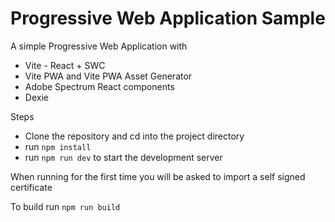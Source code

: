 # Progressive Web Application Sample

A simple Progressive Web Application with

- Vite - React + SWC
- Vite PWA and Vite PWA Asset Generator
- Adobe Spectrum React components
- Dexie

Steps

- Clone the repository and cd into the project directory
- run `npm install`
- run `npm run dev` to start the development server

When running for the first time you will be asked to import a self signed certificate

To build run `npm run build`

